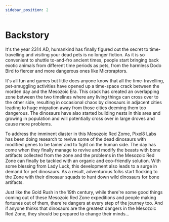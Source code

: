 ```yaml
---
sidebar_position: 2
---
```


# Backstory

It's the year 2314 AD, humankind has finally figured out the secret to time-travelling and visiting your dead pets is no longer fiction.
As it is so convenient to shuttle to-and-fro ancient times, people start bringing back exotic animals from different time periods as pets, from the harmless Dodo Bird to fiercer and more dangerous ones like Microraptors.

It's all fun and games but little does anyone know that all the time-travelling, pet-smuggling activities have opened up a time-space crack between the morden day and the Mesozoic Era.
This crack has created an overlapping zone between the two timelines where any living things can cross over to the other side, resulting in occasional chaos by dinosaurs in adjacent cities leading to huge migration away from those cities deeming them too dangerous.
The dinosaurs have also started building nests in this area and growing in population and will potentially cross over in large droves and cause more problems.

To address the imminent diaster in this Mesozoic Red Zome, Pixel8 Labs has been doing research to revive some of the dead dinosaurs with modified genes to be tamer and to fight on the human side.
The day has come when they finally manage to revive and modify the beasts with bone artifacts collected from the zone and the problems in the Mesozoic Red Zone can finally be tackled with an organic and eco-friendly solution.
With some blessing from Lady Luck, this development also leads to a surge in demand for pet dinosaurs.
As a result, adventurous folks start flocking to the Zone with their dinosaur squads to hunt down wild dinosaurs for bone artifacts.

Just like the Gold Rush in the 19th century, while there're some good things coming out of these Mesozoic Red Zone expeditions and people making fortunes out of them, there're dangers at every step of the journey too.
And if anyone thinks that dinosaurs are the greatest dangers in the Mesozoic Red Zone, they should be prepared to change their minds...
